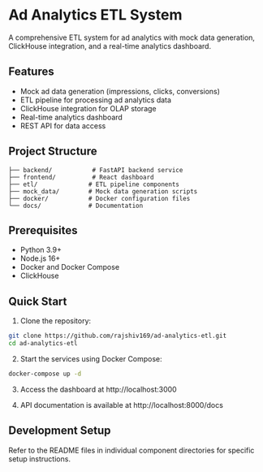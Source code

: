 # Ad Analytics ETL System

A comprehensive ETL system for ad analytics with mock data generation, ClickHouse integration, and a real-time analytics dashboard.

## Features

- Mock ad data generation (impressions, clicks, conversions)
- ETL pipeline for processing ad analytics data
- ClickHouse integration for OLAP storage
- Real-time analytics dashboard
- REST API for data access

## Project Structure

```
├── backend/           # FastAPI backend service
├── frontend/          # React dashboard
├── etl/              # ETL pipeline components
├── mock_data/        # Mock data generation scripts
├── docker/           # Docker configuration files
└── docs/             # Documentation
```

## Prerequisites

- Python 3.9+
- Node.js 16+
- Docker and Docker Compose
- ClickHouse

## Quick Start

1. Clone the repository:
```bash
git clone https://github.com/rajshiv169/ad-analytics-etl.git
cd ad-analytics-etl
```

2. Start the services using Docker Compose:
```bash
docker-compose up -d
```

3. Access the dashboard at http://localhost:3000

4. API documentation is available at http://localhost:8000/docs

## Development Setup

Refer to the README files in individual component directories for specific setup instructions.